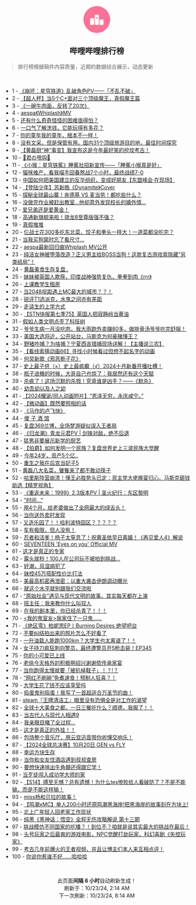 <div align="center">
    <img src="./assets/icon_rank.png" alt="logo" />
    <h2>哔哩哔哩排行榜</h>
</div>

> 排行榜根据稿件内容质量，近期的数据综合展示，动态更新

<br />

<ul><li><span>1 - <a href=https://www.bilibili.com/BV1yyC1YQEpk>《崩坏：星穹铁道》乱破角色PV——「不乱不破」</a></span></li><li><span>2 - <a href=https://www.bilibili.com/BV1PnC9Y3EHG>【超人杯】当5个C+面对三个顶级魔王，真假魔王篇</a></span></li><li><span>3 - <a href=https://www.bilibili.com/BV1PVCfYHEF9>《一碗牛肉面，反转了20次》</a></span></li><li><span>4 - <a href=https://www.bilibili.com/BV16yyVYxEUt>aespa《Whiplash》MV</a></span></li><li><span>5 - <a href=https://www.bilibili.com/BV1KNyYYREyj>还有什么奇奇怪怪的困难值得怕？</a></span></li><li><span>6 - <a href=https://www.bilibili.com/BV19AyzYJE9s>一口气了解洗钱，它能玩得有多花？</a></span></li><li><span>7 - <a href=https://www.bilibili.com/BV1syCRYyEB7>你的童年我的童年，根本不一样！</a></span></li><li><span>8 - <a href=https://www.bilibili.com/BV135yaYfESJ>没有文采，但是保管有用。国内31个顶级旅游目的地，最佳时间探究</a></span></li><li><span>9 - <a href=https://www.bilibili.com/BV1F1yVYdEEr>【黄磊厨“神”事变】我宣布这是今年最好笑的挖坟考古！</a></span></li><li><span>10 - <a href=https://www.bilibili.com/BV1UfyaYZEib>🌠君の甩钩🌠</a></span></li><li><span>11 - <a href=https://www.bilibili.com/BV1YKC2YqEXL>《小猴：星穹铁蕉》睡蕉社招新宣传——「睡蕉小猴真是好」</a></span></li><li><span>12 - <a href=https://www.bilibili.com/BV1mZCdYXEAr>猫咪难产，看我喵手回春熬战7个小时，最终战绩7-0</a></span></li><li><span>13 - <a href=https://www.bilibili.com/BV1QoyaYFEh1>中国如何把美国建立的反华组织，变成好朋友【东盟峰会·在现场】</a></span></li><li><span>14 - <a href=https://www.bilibili.com/BV1cfCSYfEo3>【登陆少年】苏新皓《Dynamite》Cover</a></span></li><li><span>15 - <a href=https://www.bilibili.com/BV1XEy3YiEGw>探秘全球最山寨！肯德基&nbsp;VS&nbsp;麦当劳！都吃些什么？</a></span></li><li><span>16 - <a href=https://www.bilibili.com/BV1oKCUYLEkM>没做完作业被赶出教室…他却意外发现校长的婚外情…</a></span></li><li><span>17 - <a href=https://www.bilibili.com/BV1zmyVYWETP>爱兄弟还是爱黄金！</a></span></li><li><span>18 - <a href=https://www.bilibili.com/BV1fMyLYZE1n>高通新旗舰来啦！骁龙8至尊版强不强？</a></span></li><li><span>19 - <a href=https://www.bilibili.com/BV1cvyaYLErh>真假堆堆</a></span></li><li><span>20 - <a href=https://www.bilibili.com/BV1atCRYsEp2>仨战士花300多吃东北菜，饺子和拳头一样大！一道菜都没吃完？</a></span></li><li><span>21 - <a href=https://www.bilibili.com/BV1ZuCXYfER9>当我买狗窝时忘了看尺寸…</a></span></li><li><span>22 - <a href=https://www.bilibili.com/BV1B1yVYRESW>aespa最新回归曲Whiplash&nbsp;MV公开</a></span></li><li><span>23 - <a href=https://www.bilibili.com/BV1YKC2YqE2A>纯洁女神被堕落改造？正义男主给BOSS当狗！这款复古游戏竟隐藏“另类结局”！</a></span></li><li><span>24 - <a href=https://www.bilibili.com/BV1dVyLYsEmR>黄磊美食生存复盘..</a></span></li><li><span>25 - <a href=https://www.bilibili.com/BV1YnCXYHEW7>妹妹被英国人欺辱，印度战神强势复仇，拳拳到肉《rrr》</a></span></li><li><span>26 - <a href=https://www.bilibili.com/BV1auC2YvEQR>上课教学生租房</a></span></li><li><span>27 - <a href=https://www.bilibili.com/BV1noyhY3E3a>当2048视距遇上MC最大的城市？？！</a></span></li><li><span>28 - <a href=https://www.bilibili.com/BV1J9CoYLE2U>锐评T1选派克，水鬼之间亦有差距</a></span></li><li><span>29 - <a href=https://www.bilibili.com/BV1uCyYYfEGP>走读生的上学方式</a></span></li><li><span>30 - <a href=https://www.bilibili.com/BV1VQyaYeEa8>【STN快报第七季75】英国人把寂静岭当黄油</a></span></li><li><span>31 - <a href=https://www.bilibili.com/BV1ShCRYpESB>假如人类文明点歪了科技树</a></span></li><li><span>32 - <a href=https://www.bilibili.com/BV1bBCoY4EC8>爷爷生病一月没吃肉，我大雨跑外卖赚80多，做排骨汤爷爷吃完舒服！</a></span></li><li><span>33 - <a href=https://www.bilibili.com/BV1b4CXY7Eri>美国大选将近，公开站台，马斯克为何豪赌懂王？</a></span></li><li><span>34 - <a href=https://www.bilibili.com/BV1gWyeYhEjt>野猪咋捕？为啥捕？宁夏西吉猎捕现场详解！【主播说三农】</a></span></li><li><span>35 - <a href=https://www.bilibili.com/BV16dC1Y5EVL>【看线索猜动画66】寻找小时候看过但想不起名字的动画</a></span></li><li><span>36 - <a href=https://www.bilibili.com/BV1GeCoYFEuQ>何炅新歌《邪恶栀子花》</a></span></li><li><span>37 - <a href=https://www.bilibili.com/BV1N4yaYDESG>史上最子供（×）史上最疯癫（√）2024十月新番开播吐槽！</a></span></li><li><span>38 - <a href=https://www.bilibili.com/BV1dpmPY8EEV>瓶子进桶的时候，大哥自己也惊了：我居然还有这个天赋</a></span></li><li><span>39 - <a href=https://www.bilibili.com/BV15hCmYgEM6>杀疯了！这场沉默的杀戮！究竟谁是凶手？——《默杀》</a></span></li><li><span>40 - <a href=https://www.bilibili.com/BV18ryGYzESG>幼吾幼以及人之幼</a></span></li><li><span>41 - <a href=https://www.bilibili.com/BV1QzCSYrEHj>【2024耀诞/同人动画短片】“恩泽无穷，永庆咸宁。”</a></span></li><li><span>42 - <a href=https://www.bilibili.com/BV1epybYdEPV>【微动画】既然要照相的话</a></span></li><li><span>43 - <a href=https://www.bilibili.com/BV1QEy3YvE2X>《马作的卢飞快》</a></span></li><li><span>44 - <a href=https://www.bilibili.com/BV1tYCXYVEjt>傻&nbsp;子&nbsp;酒&nbsp;馆</a></span></li><li><span>45 - <a href=https://www.bilibili.com/BV16DyLYFE62>复盘369兰博，全场梦游疑似误入王者局</a></span></li><li><span>46 - <a href=https://www.bilibili.com/BV1XPyzYUETz>《归龙潮》青龙元君PV&nbsp;|&nbsp;剑锋对敌，绝不后退</a></span></li><li><span>47 - <a href=https://www.bilibili.com/BV1K6yBYKEJk>猛男非要展示新学的厨艺</a></span></li><li><span>48 - <a href=https://www.bilibili.com/BV1GaCmYzETj>【伯爵】如何发明一个民族？复盘世界史上三波民族大觉醒</a></span></li><li><span>49 - <a href=https://www.bilibili.com/BV1QzCSYrE77>今年24岁，资产5个亿..</a></span></li><li><span>50 - <a href=https://www.bilibili.com/BV1FiyaYyEsS>重生之我在后宫当妃子5</a></span></li><li><span>51 - <a href=https://www.bilibili.com/BV1TwmKYXEG6>黄磊八大名菜，饕餮来了都不敢动筷子</a></span></li><li><span>52 - <a href=https://www.bilibili.com/BV1f1yVYREg1>哈里斯阵营崩溃！懂王必胜势头已定：民主党大佬晚宴归心、马斯克砸钱助选【精罗视角】</a></span></li><li><span>53 - <a href=https://www.bilibili.com/BV1qX2tYPEyp>《重返未来：1999》2.3版本PV&nbsp;|&nbsp;圣火纪行：东区黎明</a></span></li><li><span>54 - <a href=https://www.bilibili.com/BV17oCRYvEz4>“时间…”</a></span></li><li><span>55 - <a href=https://www.bilibili.com/BV1adC2YPEWX>用4个月，给老婆做出了全网最大的绿舌头！</a></span></li><li><span>56 - <a href=https://www.bilibili.com/BV1dQyeY3Ez8>当你送外卖时发现</a></span></li><li><span>57 - <a href=https://www.bilibili.com/BV1ctC9YiEWe>又造乐园了！！哈利波特园区？？？？？</a></span></li><li><span>58 - <a href=https://www.bilibili.com/BV1zKyPYhEyT>车有极限，但人没有！</a></span></li><li><span>59 - <a href=https://www.bilibili.com/BV1HDybYqEsU>忍者和活爹！杨子太窒息了！祝黄圣依早日离婚！《再见爱人4》解说</a></span></li><li><span>60 - <a href=https://www.bilibili.com/BV19yCdYaEbb>SEVENTEEN&nbsp;&#39;Eyes&nbsp;on&nbsp;you&#39;&nbsp;Official&nbsp;MV</a></span></li><li><span>61 - <a href=https://www.bilibili.com/BV1i3CXYtEo9>这才是真正的专家</a></span></li><li><span>62 - <a href=https://www.bilibili.com/BV1yKCoY7EW7>露头就秒！100人在公司玩不被拍到挑战…</a></span></li><li><span>63 - <a href=https://www.bilibili.com/BV1BTyVYSEgS>好潮，风湿病犯了</a></span></li><li><span>64 - <a href=https://www.bilibili.com/BV1PayaY7ErH>妹控45万搭配性价比打法</a></span></li><li><span>65 - <a href=https://www.bilibili.com/BV1s4yaYDEGu>美最高机密再泄密：以重大袭击伊朗调动曝光</a></span></li><li><span>66 - <a href=https://www.bilibili.com/BV11TyYYpEw6>就这个水平就别跟我们交流啦</a></span></li><li><span>67 - <a href=https://www.bilibili.com/BV188CXYLEpf>“原始社会”遇见与现代文明的故事，其实每天都在上演</a></span></li><li><span>68 - <a href=https://www.bilibili.com/BV1VsyBYjEbi>班主任：我来教你什么叫驭人</a></span></li><li><span>69 - <a href=https://www.bilibili.com/BV1eZyVY2EER>在我的剧本里，你已经杀青了！！！</a></span></li><li><span>70 - <a href=https://www.bilibili.com/BV1ssC2YsEia>&lt;我的鬼室友&gt;我家住了一只鬼……</a></span></li><li><span>71 - <a href=https://www.bilibili.com/BV1tUycYNEo5>《绝区零》柏妮思EP丨Burning&nbsp;Desires&nbsp;绝望吧台</a></span></li><li><span>72 - <a href=https://www.bilibili.com/BV17ZCoYkEYh>不要纠结拍出来的照片怎么不好看了</a></span></li><li><span>73 - <a href=https://www.bilibili.com/BV1fuyVYJEPF>一升油载人能跑1000km？大学生也太离谱了！！</a></span></li><li><span>74 - <a href=https://www.bilibili.com/BV1rMybYKEoA>女子持刀疯狂刺向警员，最终遭警员开5枪击毙！EP345</a></span></li><li><span>75 - <a href=https://www.bilibili.com/BV1TZCdY9EKj>你的小可爱已上线</a></span></li><li><span>76 - <a href=https://www.bilibili.com/BV1teCXYkEgs>老徐今天格外的积极啊绍兴谢谢侬传承家宴</a></span></li><li><span>77 - <a href=https://www.bilibili.com/BV1a4y4YLEvg>当你跑得太慢就要「被扒掉鞋子」！？!？</a></span></li><li><span>78 - <a href=https://www.bilibili.com/BV1PTCfYxEQn>“网红不刷碗”免煮速食！预制人狂喜？！</a></span></li><li><span>79 - <a href=https://www.bilibili.com/BV1dmyaYKEQh>大学生花了钱不应该享受吗</a></span></li><li><span>80 - <a href=https://www.bilibili.com/BV1jBytYoErJ>捣蛋鬼别捣蛋！我写了一首超适合万圣节的曲！</a></span></li><li><span>81 - <a href=https://www.bilibili.com/BV1qbyAYdE8D>steam『王牌清洁工』眼里没有恐惧全是对工作的渴望</a></span></li><li><span>82 - <a href=https://www.bilibili.com/BV1KvyPYrErJ>全球十大美食之都，一日三餐吃什么？顺德，我服了！！</a></span></li><li><span>83 - <a href=https://www.bilibili.com/BV1LAy8YbEWz>当古代人与现代人相遇9</a></span></li><li><span>84 - <a href=https://www.bilibili.com/BV1mkCoYXEJK>我亲眼目睹了全过程…</a></span></li><li><span>85 - <a href=https://www.bilibili.com/BV1WUCoYUEET>这才是真正的外挂！！</a></span></li><li><span>86 - <a href=https://www.bilibili.com/BV1pQCmYdE1b>包场整个音乐厅，用云宫迅音带你听懂交响乐！</a></span></li><li><span>87 - <a href=https://www.bilibili.com/BV1AeyeY9Eab>【2024全球总决赛】10月20日&nbsp;GEN&nbsp;vs&nbsp;FLY</a></span></li><li><span>88 - <a href=https://www.bilibili.com/BV1sxy8YCEpm>幸运方块生存</a></span></li><li><span>89 - <a href=https://www.bilibili.com/BV1DQCdYoEUn>当你和女友住酒店遇到叔叔查房</a></span></li><li><span>90 - <a href=https://www.bilibili.com/BV1dyy8Y8Ejs>要想快速啃出牛角髓还得跟它学！</a></span></li><li><span>91 - <a href=https://www.bilibili.com/BV11AyhY7Ep3>当歹徒闯入成功学大师的家</a></span></li><li><span>92 - <a href=https://www.bilibili.com/BV1u1y5YyEyP>【S14】搏至无憾？总有遗憾！为什么tes惨败给人看破防了？不是不能输，而是不能这样输！</a></span></li><li><span>93 - <a href=https://www.bilibili.com/BV1BpyhYvEtE>miss杨和贝拉的故事！</a></span></li><li><span>94 - <a href=https://www.bilibili.com/BV1zMy4YtEqe>【鸣潮xMC】单人200小时还原鸣潮黑海岸!把黑海岸的故事刻在方块上!</a></span></li><li><span>95 - <a href=https://www.bilibili.com/BV1ovytYZEqw>北上广年轻人回老家工作现状</a></span></li><li><span>96 - <a href=https://www.bilibili.com/BV1RpCRYZEw6>纯黑《黑神话：悟空》全程无伤攻略解说&nbsp;第十三期</a></span></li><li><span>97 - <a href=https://www.bilibili.com/BV13uCdY4EoY>挑战模仿不同国家的吃播？！到位不？咱就是说其实最大的挑战在最后！</a></span></li><li><span>98 - <a href=https://www.bilibili.com/BV1p6CXYBEry>头号玩家之后最爽的游戏电影，NPC觉醒打劫玩家，科幻喜剧《失控玩家》</a></span></li><li><span>99 - <a href=https://www.bilibili.com/BV1q5CRYPEiB>考古几年前爆火的王者视频，并且让博主们本人来互相点评！</a></span></li><li><span>100 - <a href=https://www.bilibili.com/BV1abCoYaEyZ>你说你惹谁不好……哈哈哈</a></span></li></ul>

<br />

<p align=center>此页面<strong>间隔 6 小时</strong>自动刷新生成！<br>刷新于：10/23/24, 2:14 AM<br>下一次刷新：10/23/24, 8:14 AM</p>